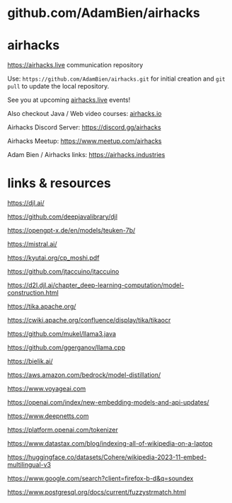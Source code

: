 # github.com/AdamBien/airhacks
airhacks
========

https://airhacks.live communication repository

Use: `https://github.com/AdamBien/airhacks.git` for initial creation and `git pull` to update the local repository.

See you at upcoming [airhacks.live](https://airhacks.live) events! 

Also checkout Java / Web video courses: [airhacks.io](http://airhacks.io) 

Airhacks Discord Server: https://discord.gg/airhacks

Airhacks Meetup: https://www.meetup.com/airhacks

Adam Bien / Airhacks links: https://airhacks.industries

# links & resources



https://djl.ai/

https://github.com/deepjavalibrary/djl

https://opengpt-x.de/en/models/teuken-7b/

https://mistral.ai/

https://kyutai.org/cp_moshi.pdf

https://github.com/jtaccuino/jtaccuino

https://d2l.djl.ai/chapter_deep-learning-computation/model-construction.html

https://tika.apache.org/

https://cwiki.apache.org/confluence/display/tika/tikaocr

https://github.com/mukel/llama3.java

https://github.com/ggerganov/llama.cpp

https://bielik.ai/

https://aws.amazon.com/bedrock/model-distillation/

https://www.voyageai.com

https://openai.com/index/new-embedding-models-and-api-updates/

https://www.deepnetts.com

https://platform.openai.com/tokenizer

https://www.datastax.com/blog/indexing-all-of-wikipedia-on-a-laptop

https://huggingface.co/datasets/Cohere/wikipedia-2023-11-embed-multilingual-v3

https://www.google.com/search?client=firefox-b-d&q=soundex

https://www.postgresql.org/docs/current/fuzzystrmatch.html